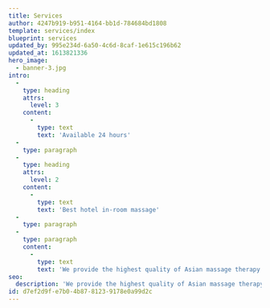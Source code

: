 ```yaml
---
title: Services
author: 4247b919-b951-4164-bb1d-784684bd1808
template: services/index
blueprint: services
updated_by: 995e234d-6a50-4c6d-8caf-1e615c196b62
updated_at: 1613821336
hero_image:
  - banner-3.jpg
intro:
  -
    type: heading
    attrs:
      level: 3
    content:
      -
        type: text
        text: 'Available 24 hours'
  -
    type: paragraph
  -
    type: heading
    attrs:
      level: 2
    content:
      -
        type: text
        text: 'Best hotel in-room massage'
  -
    type: paragraph
  -
    type: paragraph
    content:
      -
        type: text
        text: 'We provide the highest quality of Asian massage therapy with 24 hour on-demand massage in Las Vegas. Same day appointment available. Hotel in-room massage meaning our therapist will travel to you, going directly to your location in Las Vegas and surrounding area.'
seo:
  description: 'We provide the highest quality of Asian massage therapy with 24 hour on-demand massage in Las Vegas. Same day appointment available. Hotel in-room massage meaning our therapist will travel to you, going directly to your location in Las Vegas and surrounding area.'
id: d7ef2d9f-e7b0-4b87-8123-9178e0a99d2c
---
```


